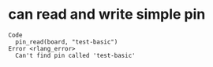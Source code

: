 # can read and write simple pin

    Code
      pin_read(board, "test-basic")
    Error <rlang_error>
      Can't find pin called 'test-basic'


